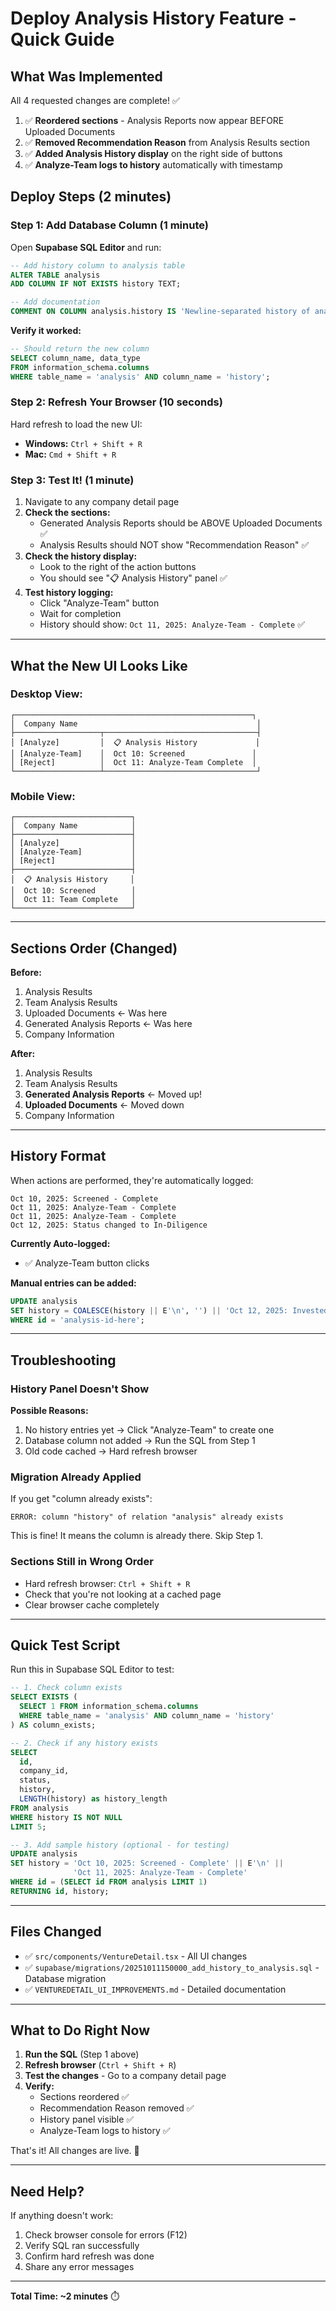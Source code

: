 # Deploy Analysis History Feature - Quick Guide

## What Was Implemented

All 4 requested changes are complete! ✅

1. ✅ **Reordered sections** - Analysis Reports now appear BEFORE Uploaded Documents
2. ✅ **Removed Recommendation Reason** from Analysis Results section
3. ✅ **Added Analysis History display** on the right side of buttons
4. ✅ **Analyze-Team logs to history** automatically with timestamp

## Deploy Steps (2 minutes)

### Step 1: Add Database Column (1 minute)

Open **Supabase SQL Editor** and run:

```sql
-- Add history column to analysis table
ALTER TABLE analysis 
ADD COLUMN IF NOT EXISTS history TEXT;

-- Add documentation
COMMENT ON COLUMN analysis.history IS 'Newline-separated history of analysis actions with timestamps';
```

**Verify it worked:**
```sql
-- Should return the new column
SELECT column_name, data_type 
FROM information_schema.columns 
WHERE table_name = 'analysis' AND column_name = 'history';
```

### Step 2: Refresh Your Browser (10 seconds)

Hard refresh to load the new UI:
- **Windows:** `Ctrl + Shift + R`
- **Mac:** `Cmd + Shift + R`

### Step 3: Test It! (1 minute)

1. Navigate to any company detail page
2. **Check the sections:**
   - Generated Analysis Reports should be ABOVE Uploaded Documents ✅
   - Analysis Results should NOT show "Recommendation Reason" ✅
3. **Check the history display:**
   - Look to the right of the action buttons
   - You should see "📋 Analysis History" panel ✅
4. **Test history logging:**
   - Click "Analyze-Team" button
   - Wait for completion
   - History should show: `Oct 11, 2025: Analyze-Team - Complete` ✅

---

## What the New UI Looks Like

### Desktop View:
```
┌─────────────────────────────────────────────────────┐
│  Company Name                                        │
├───────────────────┬──────────────────────────────────┤
│ [Analyze]         │  📋 Analysis History             │
│ [Analyze-Team]    │  Oct 10: Screened               │
│ [Reject]          │  Oct 11: Analyze-Team Complete  │
└───────────────────┴──────────────────────────────────┘
```

### Mobile View:
```
┌──────────────────────────┐
│  Company Name            │
├──────────────────────────┤
│ [Analyze]                │
│ [Analyze-Team]           │
│ [Reject]                 │
├──────────────────────────┤
│  📋 Analysis History     │
│  Oct 10: Screened        │
│  Oct 11: Team Complete   │
└──────────────────────────┘
```

---

## Sections Order (Changed)

**Before:**
1. Analysis Results
2. Team Analysis Results  
3. Uploaded Documents ← Was here
4. Generated Analysis Reports ← Was here
5. Company Information

**After:**
1. Analysis Results
2. Team Analysis Results
3. **Generated Analysis Reports** ← Moved up!
4. **Uploaded Documents** ← Moved down
5. Company Information

---

## History Format

When actions are performed, they're automatically logged:

```
Oct 10, 2025: Screened - Complete
Oct 11, 2025: Analyze-Team - Complete
Oct 11, 2025: Analyze-Team - Complete
Oct 12, 2025: Status changed to In-Diligence
```

**Currently Auto-logged:**
- ✅ Analyze-Team button clicks

**Manual entries can be added:**
```sql
UPDATE analysis 
SET history = COALESCE(history || E'\n', '') || 'Oct 12, 2025: Invested - Complete'
WHERE id = 'analysis-id-here';
```

---

## Troubleshooting

### History Panel Doesn't Show

**Possible Reasons:**
1. No history entries yet → Click "Analyze-Team" to create one
2. Database column not added → Run the SQL from Step 1
3. Old code cached → Hard refresh browser

### Migration Already Applied

If you get "column already exists":
```
ERROR: column "history" of relation "analysis" already exists
```

This is fine! It means the column is already there. Skip Step 1.

### Sections Still in Wrong Order

- Hard refresh browser: `Ctrl + Shift + R`
- Check that you're not looking at a cached page
- Clear browser cache completely

---

## Quick Test Script

Run this in Supabase SQL Editor to test:

```sql
-- 1. Check column exists
SELECT EXISTS (
  SELECT 1 FROM information_schema.columns 
  WHERE table_name = 'analysis' AND column_name = 'history'
) AS column_exists;

-- 2. Check if any history exists
SELECT 
  id, 
  company_id, 
  status,
  history,
  LENGTH(history) as history_length
FROM analysis 
WHERE history IS NOT NULL
LIMIT 5;

-- 3. Add sample history (optional - for testing)
UPDATE analysis 
SET history = 'Oct 10, 2025: Screened - Complete' || E'\n' || 
              'Oct 11, 2025: Analyze-Team - Complete'
WHERE id = (SELECT id FROM analysis LIMIT 1)
RETURNING id, history;
```

---

## Files Changed

- ✅ `src/components/VentureDetail.tsx` - All UI changes
- ✅ `supabase/migrations/20251011150000_add_history_to_analysis.sql` - Database migration
- ✅ `VENTUREDETAIL_UI_IMPROVEMENTS.md` - Detailed documentation

---

## What to Do Right Now

1. **Run the SQL** (Step 1 above)
2. **Refresh browser** (`Ctrl + Shift + R`)
3. **Test the changes** - Go to a company detail page
4. **Verify:**
   - Sections reordered ✅
   - Recommendation Reason removed ✅
   - History panel visible ✅
   - Analyze-Team logs to history ✅

That's it! All changes are live. 🎉

---

## Need Help?

If anything doesn't work:
1. Check browser console for errors (F12)
2. Verify SQL ran successfully
3. Confirm hard refresh was done
4. Share any error messages

---

**Total Time: ~2 minutes** ⏱️






